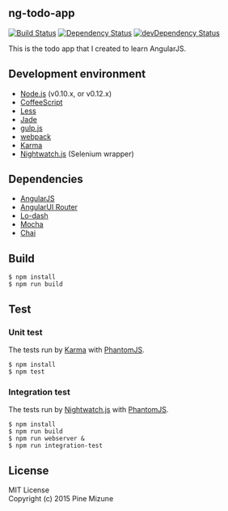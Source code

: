ng-todo-app
-----------

[![Build Status](https://img.shields.io/travis/pine613/ng-todo-app/master.svg?style=flat-square)](https://travis-ci.org/pine613/ng-todo-app)
[![Dependency Status](https://img.shields.io/david/pine613/ng-todo-app.svg?style=flat-square)](https://david-dm.org/pine613/ng-todo-app)
[![devDependency Status](https://img.shields.io/david/dev/pine613/ng-todo-app.svg?style=flat-square)](https://david-dm.org/pine613/ng-todo-app#info=devDependencies)

This is the todo app that I created to learn AngularJS.

## Development environment

 - [Node.js](https://nodejs.org/) (v0.10.x, or v0.12.x)
 - [CoffeeScript](http://coffeescript.org/)
 - [Less](http://lesscss.org/)
 - [Jade](http://jade-lang.com/)
 - [gulp.js](http://gulpjs.com/)
 - [webpack](http://webpack.github.io/)
 - [Karma](http://karma-runner.github.io/)
 - [Nightwatch.js](http://nightwatchjs.org/) (Selenium wrapper)


## Dependencies

 - [AngularJS](https://angularjs.org/)
 - [AngularUI Router](https://github.com/angular-ui/ui-router)
 - [Lo-dash](https://lodash.com/)
 - [Mocha](http://mochajs.org/)
 - [Chai](http://chaijs.com/)


## Build

```
$ npm install
$ npm run build
```

## Test
### Unit test
The tests run by [Karma](http://karma-runner.github.io/) with [PhantomJS](http://phantomjs.org/).

```
$ npm install
$ npm test
```


### Integration test
The tests run by [Nightwatch.js](http://nightwatchjs.org/) with [PhantomJS](http://phantomjs.org/).

```
$ npm install
$ npm run build
$ npm run webserver &
$ npm run integration-test
```


## License
MIT License<br />
Copyright (c) 2015 Pine Mizune
